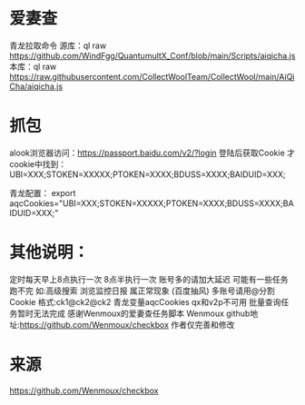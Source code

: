 # 爱妻查
青龙拉取命令
源库：ql raw https://github.com/WindFgg/QuantumultX_Conf/blob/main/Scripts/aiqicha.js
本库：ql raw https://raw.githubusercontent.com/CollectWoolTeam/CollectWool/main/AiQiCha/aiqicha.js

# 抓包
alook浏览器访问：https://passport.baidu.com/v2/?login
登陆后获取Cookie
才cookie中找到：UBI=XXX;STOKEN=XXXXX;PTOKEN=XXXX;BDUSS=XXXX;BAIDUID=XXX;

青龙配置：
export aqcCookies="UBI=XXX;STOKEN=XXXXX;PTOKEN=XXXX;BDUSS=XXXX;BAIDUID=XXX;"

# 其他说明：
 定时每天早上8点执行一次 8点半执行一次 账号多的请加大延迟 可能有一些任务跑不完 如:高级搜索 浏览监控日报 属正常现象 (百度抽风)
 多账号请用@分割Cookie  格式:ck1@ck2@ck2 青龙变量aqcCookies qx和v2p不可用
 批量查询任务暂时无法完成 
 感谢Wenmoux的爱妻查任务脚本 Wenmoux github地址:https://github.com/Wenmoux/checkbox 作者仅完善和修改

# 来源
https://github.com/Wenmoux/checkbox
